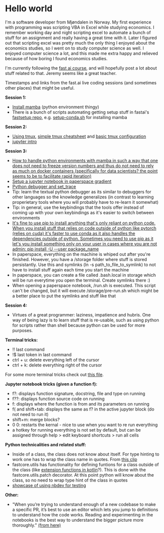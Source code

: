 # Hello world

I'm a software developer from Mjøndalen in Norway. My first experience with programming was scripting VBA in Excel while studying economics. I remember working day and night scripting excel to automate a bunch of stuff for an assignment and really having a great time with it. Later I figured out that scripting excel was pretty much the only thing I enjoyed about the economics studies, so I went on to study computer science as well. I enjoyed computer science a lot, and this made me extra happy and relieved because of how boring I found economics studies.

I'm currently following the [fast ai course](https://www.fast.ai/), and will hopefully post a lot about stuff related to that. Jeremy seems like a great teacher.

Timestamps and links from the fast.ai live coding sessions (and sometimes other places) that might be useful.

**Session 1:**

* [Install mamba](https://www.youtube.com/watch?v=56sIyFjihEc&list=PLfYUBJiXbdtSLBPJ1GMx-sQWf6iNhb8mM&index=2&t=32m) (python environment thingy)
* There is a bunch of scripts automating getting setup stuff in fastai's [fastsetup repo](https://github.com/fastai/fastsetup), e.g. [setup-conda.sh](https://github.com/fastai/fastsetup/blob/master/setup-conda.sh) for installing mamba

**Session 2:**

* [Using tmux](https://www.youtube.com/watch?v=0pWjZByJ3Lk&list=PLfYUBJiXbdtSLBPJ1GMx-sQWf6iNhb8mM&index=2&t=39m), [simple tmux cheatsheet](https://www.themoderncoder.com/simple-tmux-cheatsheet/) and [basic tmux configuration](https://www.themoderncoder.com/basic-tmux-configuration/)
* [jupyter intro](https://www.youtube.com/watch?v=0pWjZByJ3Lk&list=PLfYUBJiXbdtSLBPJ1GMx-sQWf6iNhb8mM&index=2&t=49m)

**Session 3:**

* [How to handle python environments with mamba in such a way that one does not need to freeze version numbers and thus do not need to rely as much on docker containers (specifically for data scientists? the point seems to be to facilitate rapid iteration)](https://www.youtube.com/watch?v=B6BQiIgiEks&list=PLfYUBJiXbdtSLBPJ1GMx-sQWf6iNhb8mM&index=3&t=12m)
* [Setup a jupyter notebook in paperspace gradient](https://www.youtube.com/watch?v=B6BQiIgiEks&list=PLfYUBJiXbdtSLBPJ1GMx-sQWf6iNhb8mM&index=3&t=21m50s)
* [Python debugger and set_trace](https://www.youtube.com/watch?v=B6BQiIgiEks&list=PLfYUBJiXbdtSLBPJ1GMx-sQWf6iNhb8mM&index=3&t=36m30s)
* Tip: learn the textual python debugger as its similar to debuggers for other languages so the knowledge generalizes (in contrast to learning properietary tools where you will probably have to re-learn it somewhat)
* Tip: in general, use the keybindings that the tools offer instead of coming up with your own keybindings as it's easier to switch between environments
* [It's fine to use pip to install anything that's only reliant on python code. When you install stuff that relies on code outside of python like pytorch (relies on cuda) it's faster to use conda as it also handles the dependencies outside of python. Sometimes you need to use pip as it let's you install something only on your user in cases where you are not admin: pip install -U --user package_name](https://www.youtube.com/watch?v=B6BQiIgiEks&list=PLfYUBJiXbdtSLBPJ1GMx-sQWf6iNhb8mM&index=4&t=46m10s)
* In paperspace, everything on the machine is whiped out after you're finished. However, you have a /storage folder where stuff is stored persistantly. Use this and symlinks (ln -s path_to_file_to_symlink) to not have to install stuff again each time you start the machine
* In paperspace, you can create a file called .bash.local in storage which will be run everytime you open the terminal. Create symlinks there :)
* When opening a paperspace notebook, /run.sh is executed. This script can't be changed, but it will execute /storage/pre-run.sh which might be a better place to put the symlinks and stuff like that

**Session 4:**

* Virtues of a great programmer: laziness, impatience and hubris. One way of being lazy is to learn stuff that is re-usable, such as using python for scripts rather than shell because python can be used for more purposes.

**Terminal tricks:**

* !! last command
* !$ last token in last command
* ctrl + u: delete everything left of the cursor
* ctrl + k: delete everything right of the cursor

For some more terminal tricks check out [this file](https://github.com/vskaret/configs/blob/master/bash_notes).

**Jupyter notebook tricks (given a function f):**

* f?: displays function signature, docstring, file and type on running
* f??: displays function source code on running
* f: displays where the function is from and its parameters on running
* f( and shift+tab: displays the same as f? in the active jupyter block (do not need to run it)
* shift+m: merge blocks?
* 0 0: restarts the kernal - nice to use when you want to re run everything
* a hotkey for running everything is not set by default, but can be assigned through help > edit keyboard shortcuts > run all cells

**Python technicalities and related stuff:**

* Inside of a class, the class does not know about itself. For type hinting to work one has to wrap the class name in quotes. From [this clip](https://www.youtube.com/watch?v=67FdzLSt4aAt=30m30s)
* fastcore.utils has functionality for defining funtions for a class outside of the class (like [extension functions in kotlin](https://kotlinlang.org/docs/extensions.html)?). This is done with the fastcore.utils.patch decorator. At this point python will know about the class, so no need to wrap type hint of the class in quotes
* [showcase of using nbdev for testing](https://www.youtube.com/watch?v=67FdzLSt4aA&t=41m)

**Other:**

* "When you’re trying to understand enough of a new codebase to make a specific PR, it’s best to use an editor which lets you jump to definitions to understand how the code works. Reading and experimenting in the notebooks is the best way to understand the bigger picture more thoroughly." [(from here)](https://forums.fast.ai/t/nbdev-v2-codebase-falls-short-of-literate-programming/103671/9)
